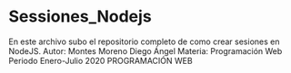 # Sessiones_Nodejs
En este archivo subo el repositorio completo de como crear sesiones en NodeJS.
Autor: Montes Moreno Diego Ángel
Materia: Programación Web
Periodo Enero-Julio 2020
PROGRAMACIÓN WEB
